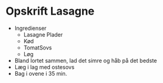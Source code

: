 # Opskrift Lasagne

* Ingredienser
	* Lasagne Plader
	* Kød
	* TomatSovs
	* Løg
* Bland lortet sammen, lad det simre og håb på det bedste
* Læg i lag med ostesovs
* Bag i ovene i 35 min. 

